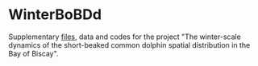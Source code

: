 WinterBoBDd
========

Supplementary [files](https://github.com/CLambert1/WinterBoBDd/tree/main/SupplementaryFiles), data and codes for the project "The winter-scale dynamics of the short-beaked common dolphin spatial distribution in the Bay of Biscay". 

